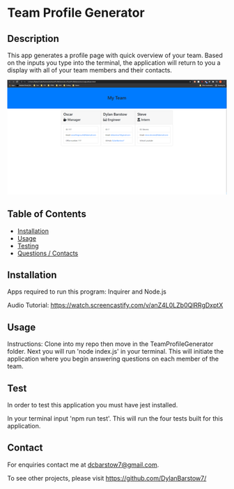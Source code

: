 # Team Profile Generator

## Description
This app generates a profile page with quick overview of your team. Based on the inputs you type into the terminal, the application will return to you a display with all of your team members and their contacts.

![alt text](https://github.com/DylanBarstow7/TeamProfileGenerator/blob/master/Assets/img/TeamProfileGenerator.PNG)

## Table of Contents
- [Installation](#Installation)
- [Usage](#Usage)
- [Testing](#Testing)
- [Questions / Contacts](#Contacts)
## Installation
Apps required to run this program:
Inquirer and Node.js

Audio Tutorial: https://watch.screencastify.com/v/anZ4L0LZb0QlRRgDxptX
## Usage
Instructions:
Clone into my repo then move in the TeamProfileGenerator folder.  Next you will run 'node index.js' in your terminal.  This will initiate the application where you begin answering questions on each member of the team.

## Test
In order to test this application you must have jest installed.

In your terminal input 'npm run test'.  This will run the four tests built for this application.

## Contact
For enquiries contact me at dcbarstow7@gmail.com.

To see other projects, please visit https://github.com/DylanBarstow7/